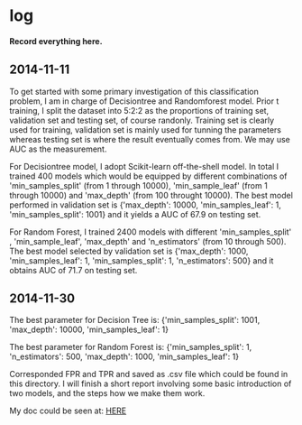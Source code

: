 log
===
#### Record everything here.

2014-11-11
---
To get started with some primary investigation of this classification problem, I am in charge of Decisiontree and Randomforest model. Prior t training, I split the dataset into 5:2:2 as the proportions of training set, validation set and testing set, of course randonly. Training set is clearly used for training, validation set is mainly used for tunning the parameters whereas testing set is where the result eventually comes from. We may use AUC as the measurement.

For Decisiontree model, I adopt Scikit-learn off-the-shell model. In total I trained 400 models which would be equipped by different combinations of 'min_samples_split' (from 1 through 10000), 'min_sample_leaf' (from 1 through 10000) and 'max_depth' (from 100 throught 10000). The best model performed in validation set is {'max_depth': 10000, 'min_samples_leaf': 1, 'min_samples_split': 1001} and it yields a AUC of 67.9 on testing set.

For Random Forest, I trained 2400 models with different 'min_samples_split' , 'min_sample_leaf', 'max_depth' and 'n_estimators' (from 10 through 500). The best model selected by validation set is {'max_depth': 1000, 'min_samples_leaf': 1, 'min_samples_split': 1, 'n_estimators': 500} and it obtains AUC of 71.7 on testing set.


2014-11-30
-------
The best parameter for Decision Tree is: {'min_samples_split': 1001, 'max_depth': 10000, 'min_samples_leaf': 1}

The best parameter for Random Forest is: {'min_samples_split': 1, 'n_estimators': 500, 'max_depth': 1000, 'min_samples_leaf': 1}

Corresponded FPR and TPR and saved as .csv file which could be found in this directory. I will finish a short report involving some basic introduction of two models, and the steps how we make them work.

My doc could be seen at: [HERE](https://onedrive.live.com/redir?resid=7E0F473212415A7D!111&authkey=!AKkSv48Eti2tkOA&ithint=file%2cdocx)
